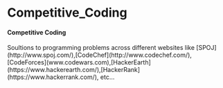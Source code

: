 # Competitive_Coding

<h4>Competitive Coding</h4>
Soultions to programming problems across different websites like [SPOJ](http://www.spoj.com/),[CodeChef](http://www.codechef.com/),[CodeForces](www.codewars.com),[HackerEarth](https://www.hackerearth.com/),[HackerRank](https://www.hackerrank.com/), etc...





